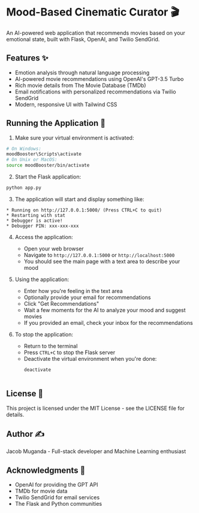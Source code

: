 # Mood-Based Cinematic Curator 🎬
An AI-powered web application that recommends movies based on your emotional state, built with Flask, OpenAI, and Twilio SendGrid.

## Features ✨

- Emotion analysis through natural language processing
- AI-powered movie recommendations using OpenAI's GPT-3.5 Turbo
- Rich movie details from The Movie Database (TMDb)
- Email notifications with personalized recommendations via Twilio SendGrid
- Modern, responsive UI with Tailwind CSS

## Running the Application 🚀

1. Make sure your virtual environment is activated:
```bash
# On Windows:
moodBooster\Scripts\activate
# On Unix or MacOS:
source moodBooster/bin/activate
```

2. Start the Flask application:
```bash
python app.py
```

3. The application will start and display something like:
```
* Running on http://127.0.0.1:5000/ (Press CTRL+C to quit)
* Restarting with stat
* Debugger is active!
* Debugger PIN: xxx-xxx-xxx
```

4. Access the application:
   - Open your web browser
   - Navigate to `http://127.0.0.1:5000` or `http://localhost:5000`
   - You should see the main page with a text area to describe your mood

5. Using the application:
   - Enter how you're feeling in the text area
   - Optionally provide your email for recommendations
   - Click "Get Recommendations"
   - Wait a few moments for the AI to analyze your mood and suggest movies
   - If you provided an email, check your inbox for the recommendations

6. To stop the application:
   - Return to the terminal
   - Press `CTRL+C` to stop the Flask server
   - Deactivate the virtual environment when you're done:
     ```bash
     deactivate
     ```


```
```

## License 📄

This project is licensed under the MIT License - see the LICENSE file for details.

## Author ✍️

Jacob Muganda - Full-stack developer and Machine Learning enthusiast

## Acknowledgments 🙏

- OpenAI for providing the GPT API
- TMDb for movie data
- Twilio SendGrid for email services
- The Flask and Python communities
